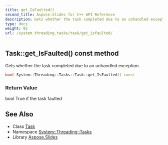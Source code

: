 ```yaml
---
title: get_IsFaulted()
second_title: Aspose.Slides for C++ API Reference
description: Gets whether the task completed due to an unhandled exception.
type: docs
weight: 92
url: /system.threading.tasks/task/get_isfaulted/
---
```

## Task::get_IsFaulted() const method


Gets whether the task completed due to an unhandled exception.

```cpp
bool System::Threading::Tasks::Task::get_IsFaulted() const
```


### Return Value

bool True if the task faulted

## See Also

* Class [Task](../)
* Namespace [System::Threading::Tasks](../../)
* Library [Aspose.Slides](../../../)